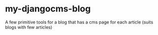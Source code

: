 # my-djangocms-blog
A few primitive tools for a blog that has a cms page for each article (suits blogs with few articles)
